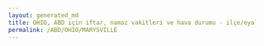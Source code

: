 ```yaml
---
layout: generated_md
title: OHIO, ABD için iftar, namaz vakitleri ve hava durumu - ilçe/eyalet seç
permalink: /ABD/OHIO/MARYSVILLE
---
```


<script type="text/javascript">
  var country = ABD;
  var city = OHIO;
  var state = MARYSVILLE;
  var lat = 72;
  var lon = 21;
</script>
